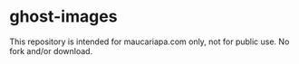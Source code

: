 # ghost-images

This repository is intended for maucariapa.com only, not for public use.
No fork and/or download.
